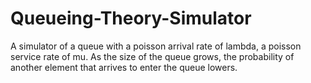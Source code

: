 # Queueing-Theory-Simulator
A simulator of a queue with a poisson arrival rate of lambda, a poisson service rate of mu. As the size of the queue grows, the probability of another element that arrives to enter the queue lowers.
